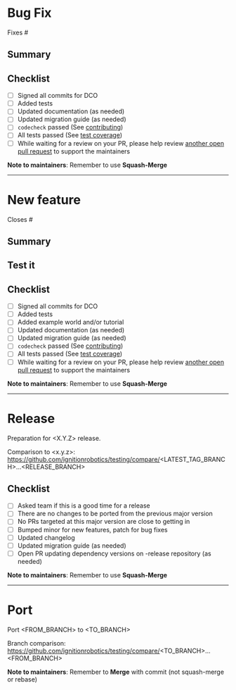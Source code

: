 <!-- Please remove the appropriate section.
For example, if this is a new feature, remove the "Bug Fix" section -->

# Bug Fix

Fixes #<NUMBER>

## Summary
<!-- Describe your fix, including an explanation of how to reproduce the bug
before and after the PR.-->

## Checklist
- [ ] Signed all commits for DCO
- [ ] Added tests
- [ ] Updated documentation (as needed)
- [ ] Updated migration guide (as needed)
- [ ] `codecheck` passed (See
  [contributing](https://ignitionrobotics.org/docs/all/contributing#contributing-code))
- [ ] All tests passed (See
  [test coverage](https://ignitionrobotics.org/docs/all/contributing#test-coverage))
- [ ] While waiting for a review on your PR, please help review
[another open pull request](https://github.com/pulls?q=is%3Aopen+is%3Apr+user%3Aignitionrobotics+repo%3Aosrf%2Fsdformat+archived%3Afalse+)
to support the maintainers

**Note to maintainers**: Remember to use **Squash-Merge**

---

# New feature

Closes #<NUMBER>

## Summary
<!--Explain changes made, the expected behavior, and provide any other additional
context (e.g., screenshots, gifs) if appropriate.-->

## Test it
<!--Explain how reviewers can test this new feature manually.-->

## Checklist
- [ ] Signed all commits for DCO
- [ ] Added tests
- [ ] Added example world and/or tutorial
- [ ] Updated documentation (as needed)
- [ ] Updated migration guide (as needed)
- [ ] `codecheck` passed (See [contributing](https://ignitionrobotics.org/docs/all/contributing#contributing-code))
- [ ] All tests passed (See [test coverage](https://ignitionrobotics.org/docs/all/contributing#test-coverage))
- [ ] While waiting for a review on your PR, please help review
[another open pull request](https://github.com/pulls?q=is%3Aopen+is%3Apr+user%3Aignitionrobotics+repo%3Aosrf%2Fsdformat+archived%3Afalse+)
to support the maintainers

**Note to maintainers**: Remember to use **Squash-Merge**

---

# Release

Preparation for <X.Y.Z> release.

Comparison to <x.y.z>: https://github.com/ignitionrobotics/testing/compare/<LATEST_TAG_BRANCH>...<RELEASE_BRANCH>

## Checklist
- [ ] Asked team if this is a good time for a release
- [ ] There are no changes to be ported from the previous major version
- [ ] No PRs targeted at this major version are close to getting in
- [ ] Bumped minor for new features, patch for bug fixes
- [ ] Updated changelog
- [ ] Updated migration guide (as needed)
- [ ] Open PR updating dependency versions on -release repository (as needed)

<!-- Please refer to http://github.com/docs/release.md#triggering-a-release for more information -->

**Note to maintainers**: Remember to use **Squash-Merge**

---

<!-- For maintainers only -->

# Port

Port <FROM_BRANCH> to <TO_BRANCH>

Branch comparison: https://github.com/ignitionrobotics/testing/compare/<TO_BRANCH>...<FROM_BRANCH>

**Note to maintainers**: Remember to **Merge** with commit (not squash-merge
or rebase)
